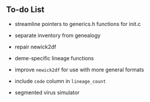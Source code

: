 ## To-do List

- streamline pointers to generics.h functions for init.c
- separate inventory from genealogy

- repair newick2df
- deme-specific lineage functions
- improve `newick2df` for use with more general formats
- include `code` column in `lineage_count`
- segmented virus simulator
